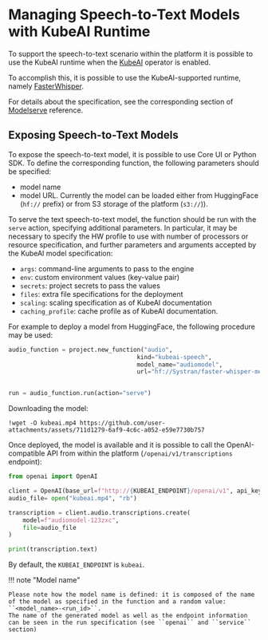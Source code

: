 # Managing Speech-to-Text Models with KubeAI Runtime

To support the speech-to-text scenario within the platform it is possible to use the KubeAI runtime when the [KubeAI](https://www.kubeai.org/) operator is
enabled. 

To accomplish this, it is possible to use the KubeAI-supported runtime, namely [FasterWhisper](https://github.com/SYSTRAN/faster-whisper).

For details about the specification, see the corresponding section of [Modelserve](../../runtimes/modelserve.md) reference.

## Exposing Speech-to-Text  Models

To expose the  speech-to-text  model, it is possible to use Core UI or Python SDK. To define the corresponding function, the following parameters should be specified:

- model name
- model URL. Currently the model can be loaded either from HuggingFace (``hf://`` prefix) or from S3 storage of the platform (``s3://``)).

To serve the text speech-to-text model, the function should be run with the ``serve`` action, specifying additional parameters. In particular, it may be necessary to specify the HW profile to use with number of processors or resource specification, and further parameters and arguments accepted by the KubeAI model specification:

- ``args``: command-line arguments to pass to the engine
- ``env``: custom environment values (key-value pair)
- ``secrets``: project secrets to pass the values 
- ``files``: extra file specifications for the deployment
- ``scaling``: scaling specification as of KubeAI documentation
- ``caching_profile``: cache profile as of KubeAI documentation.

For example to deploy a model from HuggingFace, the following procedure may be used:

```python
audio_function = project.new_function("audio",
                                    kind="kubeai-speech",
                                    model_name="audiomodel",
                                    url="hf://Systran/faster-whisper-medium.en")


run = audio_function.run(action="serve")                                    
```

Downloading the model:

```
!wget -O kubeai.mp4 https://github.com/user-attachments/assets/711d1279-6af9-4c6c-a052-e59e7730b757
```

Once deployed, the model is available and it is possible to call the OpenAI-compatible API from within the platform (``/openai/v1/transcriptions`` endpoint):

```python
from openai import OpenAI

client = OpenAI(base_url=f"http://{KUBEAI_ENDPOINT}/openai/v1", api_key="ignore")
audio_file= open("kubeai.mp4", "rb")

transcription = client.audio.transcriptions.create(
    model=f"audiomodel-123zxc", 
    file=audio_file
)

print(transcription.text)
```

By default, the ``KUBEAI_ENDPOINT`` is ``kubeai``.

!!! note "Model name"

    Please note how the model name is defined: it is composed of the name of the model as specified in the function and a random value: ``<model_name>-<run_id>``.
    The name of the generated model as well as the endpoint information can be seen in the run specification (see ``openai`` and ``service`` section)

